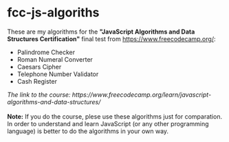 # fcc-js-algoriths
 These are my algorithms for the <b>"JavaScript Algorithms and Data Structures Certification"</b> final test from https://www.freecodecamp.org/:
 <ul>
 <li>Palindrome Checker</li>
 <li>Roman Numeral Converter</li>
<li>Caesars Cipher</li>
<li>Telephone Number Validator</li>
<li>Cash Register</li>
 </ul>
 <i>The link to the course: https://www.freecodecamp.org/learn/javascript-algorithms-and-data-structures/ </i>
<br><br>
 <b>Note:</b> If you do the course, plese use these algorithms just for comparation. In order to understand and learn JavaScript (or any other programming language) is better to do the algorithms in your own way. 
 

